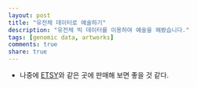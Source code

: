 ```yaml
---
layout: post
title: "유전체 데이터로 예술하기"
description: "유전체 빅 데이터를 이용하여 예술을 해봤습니다."
tags: [genomic data, artworks]
comments: true
share: true
---
```




* 나중에 [ETSY](https://www.etsy.com/)와 같은 곳에 판매해 보면 좋을 것 같다.
